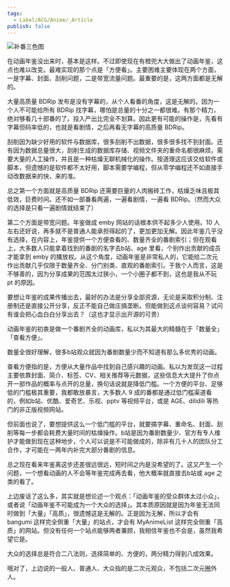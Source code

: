 ```yaml
---
tags:
  - Label/ACG/Anime/_Article
publish: false
---
```


![补番三色图](https://lsky.oss.lolineko.moe/2023/12/26/6589ab2776426.png)

在动画年鉴没出来时，基本是这样。不过即使现在有橙兜大大做出了动画年鉴，这点也难以改变。最难实现的那个点是「方便看」。主要困难主要体现在两个方面，一是字幕、封面、刮削问题，二是带宽流量问题。最重要的是，这两方面都是无解的。

大量高质量 BDRip 发布是没有字幕的，从个人看番的角度，这是无解的。因为一个人不可能给所有 BDRip 找字幕，哪怕是总量的十分之一都很难。有那个精力，绝对够看几十部番的了。投入产出比完全不划算。因此更有可能的操作是，先看有字幕但码率低的，也就是看剧情，之后再看无字幕的高质量 BDRip。

刮削因为缺少好用的软件与数据库，很多刮削不出数据，很多很多找不到封面。还有因为数据总量很大，刮削生成的数据库存储、视频文件夹的重命名都很麻烦，需要大量的人工操作，并且是一种枯燥无聊机械化的操作。按道理这应该交给软件或脚本，但遗憾的是软件都不太好用，脚本需要学编程，但从零学编程还不如直接手动改数据来的快，来的准。

总之第一个方面就是高质量 BDRip 还需要巨量的人肉搬砖工作，枯燥乏味且极其低效，巨费时间。还不如一部番看两遍，一遍看剧情，一遍看 BDRip。（然而大众的选择是只看一遍剧情就结束了）

第二个方面是带宽问题。年鉴做成 emby 网站的话根本供不起多少人使用。10 人左右还好说，再多就不是普通人能承担得起的了，更加更加无解。因此年鉴几乎没有选择，在内容上，年鉴提供一个方便查看的、数量齐全的番剧索引；但在观看上，大多数人只能拿着找到的番剧的名字去b站、age 里看，个别作出贡献的成员才能拿到 emby 的播放权。从这个角度，动画年鉴是非常私人的，它能给二次元作出贡献几乎仅限于数量齐全、分门别类、直观的番剧索引。于我个人而言，这是不够善的，因为分享成果的范围太过狭小，一个小圈子都不到，这也是我从不玩 pt 的原因。

要想让年鉴的成果传播出去，最好的办法是分享全部资源，无论是采取积分制、注册制还是直接公开分享，反正不能自己做庄搞垄断。但能做到这点谈何容易？试问有谁会把心血白白分享出去？（这也才显示出开源的可贵）

动画年鉴的初衷是做一个番剧齐全的动画库，私以为其最大的精髓在于「数量全」「查看方便」。

数量全很好理解，很多b站观众就因为番剧数量少而不知道有那么多优秀的动画。

查看方便指的是，方便从大量作品中找到自己感兴趣的动画。私以为发现这一过程主要依靠封面、简介、标签、CV、相关推荐等元数据，这些信息大大提升了你点开一部作品的概率与点开的总量，换句话说就是降低门槛。一个方便的平台、足够低的门槛极其重要，我都敢放暴言，大多数人 9 成的番都是通过低门槛渠道看的，例如b站、优酷、爱奇艺、乐视、pptv 等视频平台，或是 AGE、dilidili 等热门的非正版视频网站。

但前面也说了，要想提供这么一个低门槛的平台，就要搞字幕、重命名、封面、刮削等每一步都会耗费大量时间的枯燥操作。b站是因为番剧数量少、官方有专人维护才能做到现在这种地步，个人可以说是不可能做成的，除非有几十人的团队分工合作，才可能在一两年内补完大部分番剧的信息。

总之现在看来年鉴离这步还差很远很远，短时间之内是没希望的了。这又产生一个问题，一个想看动画的人不会等年鉴完成再去看，他大概率就直接去b站或 age 之类的看了。

上边废话了这么多，其实就是想论述一个观点：「动画年鉴的受众群体太过小众」，或者说「动画年鉴不可能成为一个大众的选择」。其本质原因就是因为年鉴无法同时做到「大量」「高质」，很遗憾这是无解的。正是因为无解，所以才会有 bangumi 这样完全侧重「大量」的站点，才会有 MyAnimeList 这样完全侧重「高质」的网站。但没有任何一个站点能够两者兼顾，我相信年鉴也不会是，虽然我希望它是。

大众的选择总是符合二八法则，选择简单的、方便的，两分精力得到八成效果。

哦对了，上边说的一般人、普通人、大众指的是二次元观众，不包括二次元圈外人。
